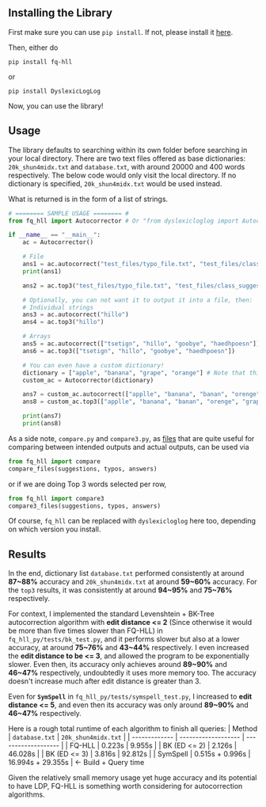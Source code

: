 ## Installing the Library
First make sure you can use `pip install`. If not, please install it [here](https://pypi.org/project/pip/).

Then, either do 

`pip install fq-hll`

or

`pip install DyslexicLogLog`

Now, you can use the library!

## Usage
The library defaults to searching within its own folder before searching in your local directory. There are two text files offered as base dictionaries: `20k_shun4midx.txt` and `database.txt`, with around 20000 and 400 words respectively. The below code would only visit the local directory. If no dictionary is specified, `20k_shun4midx.txt` would be used instead.

What is returned is in the form of a list of strings.

```py
# ======== SAMPLE USAGE ======== #
from fq_hll import Autocorrector # Or "from dyslexicloglog import Autocorrector", just choose the one you installed

if __name__ == "__main__":
    ac = Autocorrector()

    # File
    ans1 = ac.autocorrect("test_files/typo_file.txt", "test_files/class_suggestions.txt")
    print(ans1)

    ans2 = ac.top3("test_files/typo_file.txt", "test_files/class_suggestions.txt")

    # Optionally, you can not want it to output it into a file, then:
    # Individual strings
    ans3 = ac.autocorrect("hillo")
    ans4 = ac.top3("hillo")

    # Arrays
    ans5 = ac.autocorrect(["tsetign", "hillo", "goobye", "haedhpoesn"])
    ans6 = ac.top3(["tsetign", "hillo", "goobye", "haedhpoesn"])

    # You can even have a custom dictionary!
    dictionary = ["apple", "banana", "grape", "orange"] # Note that this dictionary would be treated as if it's from most to least frequently used
    custom_ac = Autocorrector(dictionary)

    ans7 = custom_ac.autocorrect(["applle", "banana", "banan", "orenge", "grap", "pineapple"])
    ans8 = custom_ac.top3(["applle", "banana", "banan", "orenge", "grap", "pineapple"])

    print(ans7)
    print(ans8)
```

As a side note, `compare.py` and `compare3.py`, as [files](https://github.com/shun4midx/FQ-HyperLogLog-Autocorrect/tree/main/fq_hll_py/src/fq_hll) that are quite useful for comparing between intended outputs and actual outputs, can be used via 

```py
from fq_hll import compare
compare_files(suggestions, typos, answers)
```

or if we are doing Top 3 words selected per row,

```py
from fq_hll import compare3
compare3_files(suggestions, typos, answers)
```

Of course, `fq_hll` can be replaced with `dyslexicloglog` here too, depending on which version you install.

## Results
In the end, dictionary list `database.txt` performed consistently at around **87~88%** accuracy and `20k_shun4midx.txt` at around **59~60%** accuracy. For the `top3` results, it was consistently at around **94~95%** and **75~76%** respectively.

For context, I implemented the standard Levenshtein + BK-Tree autocorrection algorithm with **edit distance <= 2** (Since otherwise it would be more than five times slower than FQ-HLL) in `fq_hll_py/tests/bk_test.py`, and it performs slower but also at a lower accuracy, at around **75~76%** and **43~44%** respectively. I even increased the **edit distance to be <= 3**, and allowed the program to be exponentially slower. Even then, its accuracy only achieves around **89~90%** and **46~47%** respectively, undoubtedly it uses more memory too. The accuracy doesn't increase much after edit distance is greater than 3.

Even for **`SymSpell`** in `fq_hll_py/tests/symspell_test.py`, I increased to **edit distance <= 5**, and even then its accuracy was only around **89~90%** and **46~47%** respectively.

Here is a rough total runtime of each algorithm to finish all queries:
| Method        | `database.txt`      | `20k_shun4midx.txt` |
| ------------- | ------------------- | ------------------- |
| FQ-HLL        | 0.223s              | 9.955s              |
| BK (ED <= 2)  | 2.126s              | 46.028s             |
| BK (ED <= 3)  | 3.816s              | 92.812s             |
| SymSpell      | 0.515s + 0.996s     | 16.994s + 29.355s   | <- Build + Query time

Given the relatively small memory usage yet huge accuracy and its potential to have LDP, FQ-HLL is something worth considering for autocorrection algorithms.
